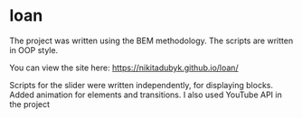 # loan
The project was written using the BEM methodology. The scripts are written in OOP style.

You can view the site here: https://nikitadubyk.github.io/loan/

Scripts for the slider were written independently, for displaying blocks. Added animation for elements and transitions.
I also used YouTube API in the project
